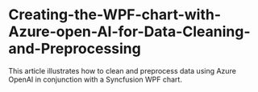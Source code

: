 # Creating-the-WPF-chart-with-Azure-open-AI-for-Data-Cleaning-and-Preprocessing
This article illustrates how to clean and preprocess data using Azure OpenAI in conjunction with a Syncfusion WPF chart.
